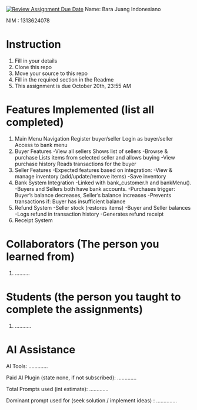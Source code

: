 [![Review Assignment Due Date](https://classroom.github.com/assets/deadline-readme-button-22041afd0340ce965d47ae6ef1cefeee28c7c493a6346c4f15d667ab976d596c.svg)](https://classroom.github.com/a/uAfN8jpt)
Name: Bara Juang Indonesiano

NIM : 1313624078

# Instruction
1. Fill in your details
2. Clone this repo
3. Move your source to this repo
4. Fill in the required section in the Readme
5. This assignment is due October 20th, 23:55 AM

# Features Implemented (list all completed)
1. Main Menu Navigation
Register buyer/seller
Login as buyer/seller
Access to bank menu
2. Buyer Features
-View all sellers	Shows list of sellers
-Browse & purchase	Lists items from selected seller and allows buying
-View purchase history	Reads transactions for the buyer
3. Seller Features
-Expected features based on integration:
-View & manage inventory (add/update/remove items)
-Save inventory 
4. Bank System Integration
-Linked with bank_customer.h and bankMenu().
-Buyers and Sellers both have bank accounts.
-Purchases trigger: Buyer’s balance decreases, Seller’s balance increases
-Prevents transactions if: Buyer has insufficient balance
5. Refund System
-Seller stock (restores items)
-Buyer and Seller balances
-Logs refund in transaction history
-Generates refund receipt
6. Receipt System

# Collaborators (The person you learned from)
1. ..........

# Students (the person you taught to complete the assignments)
1. ...........

# AI Assistance
AI Tools: .............

Paid AI Plugin (state none, if not subscribed): .............

Total Prompts used (int estimate): .............

Dominant prompt used for (seek solution / implement ideas) : ..............

